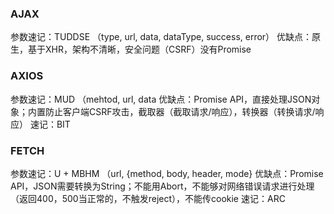 
### AJAX
参数速记：TUDDSE （type, url, data, dataType, success, error）
优缺点：原生，基于XHR，架构不清晰，安全问题（CSRF）没有Promise

### AXIOS
参数速记：MUD （mehtod, url, data
优缺点：Promise API，直接处理JSON对象；内置防止客户端CSRF攻击，截取器（截取请求/响应），转换器（转换请求/响应）
速记：BIT

### FETCH
参数速记：U + MBHM （url, {method, body, header, mode}
优缺点：Promise API，JSON需要转换为String；不能用Abort，不能够对网络错误请求进行处理（返回400，500当正常的，不触发reject），不能传cookie
速记：ARC
